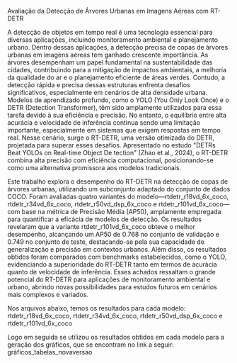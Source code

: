 Avaliação da Detecção de Árvores Urbanas em Imagens Aéreas com RT-DETR

A detecção de objetos em tempo real é uma tecnologia essencial para diversas aplicações, incluindo monitoramento ambiental e planejamento urbano. Dentro dessas aplicações, a detecção precisa de copas de árvores urbanas em imagens aéreas tem ganhado crescente importância. As árvores desempenham um papel fundamental na sustentabilidade das cidades, contribuindo para a mitigação de impactos ambientais, a melhoria da qualidade do ar e o planejamento eficiente de áreas verdes. Contudo, a detecção rápida e precisa dessas estruturas enfrenta desafios significativos, especialmente em cenários de alta densidade urbana.
Modelos de aprendizado profundo, como o YOLO (You Only Look Once) e o DETR (Detection Transformer), têm sido amplamente utilizados para essa tarefa devido à sua eficiência e precisão. No entanto, o equilíbrio entre alta acurácia e velocidade de inferência continua sendo uma limitação importante, especialmente em sistemas que exigem respostas em tempo real. Nesse cenário, surge o RT-DETR, uma versão otimizada do DETR, projetada para superar esses desafios. Apresentado no estudo "DETRs Beat YOLOs on Real-time Object De tection" (Zhao et al., 2024), o RT-DETR combina alta precisão com eficiência computacional, posicionando-se como uma alternativa promissora aos modelos tradicionais.

Este trabalho explora o desempenho do RT-DETR na detecção de copas de árvores urbanas, utilizando um subconjunto adaptado do conjunto de dados COCO. Foram avaliadas quatro variantes do modelo—rtdetr_r18vd_6x_coco, rtdetr_r34vd_6x_coco, rtdetr_r50vd_dsp_6x_coco e rtdetr_r101vd_6x_coco—com base na métrica de Precisão Média (AP50), amplamente empregada para quantificar a eficácia de modelos de detecção. Os resultados revelaram que a variante rtdetr_r101vd_6x_coco obteve o melhor desempenho, alcançando um AP50 de 0.768 no conjunto de validação e 0.749 no conjunto de teste, destacando-se pela sua capacidade de generalização e precisão em contextos urbanos.
Além disso, os resultados obtidos foram comparados com benchmarks estabelecidos, como o YOLO, evidenciando a superioridade do RT-DETR tanto em termos de acurácia quanto de velocidade de inferência. Esses achados ressaltam o grande potencial do RT-DETR para aplicações de monitoramento ambiental e urbano, abrindo novas possibilidades para estudos futuros em cenários mais complexos e variados.

Nos arquivos abaixo, temos os resultados para cada modelo:
  rtdetr_r18vd_6x_coco, 
  rtdetr_r34vd_6x_coco, 
  rtdetr_r50vd_dsp_6x_coco e 
  rtdetr_r101vd_6x_coco

Logo em seguida se utilizou os resultados obtidos em cada modelo para a geração dos gráficos, que se encontram no link a seguir:
  gráficos_tabelas_novaversao
